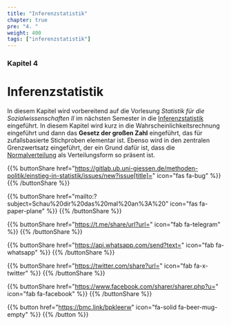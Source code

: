 ```yaml
---
title: "Inferenzstatistik"
chapter: true
pre: "4. "
weight: 400
tags: ["inferenzstatistik"]
---
```


### Kapitel  4

# Inferenzstatistik

In diesem Kapitel wird vorbereitend auf die Vorlesung *Statistik für die Sozialwissenschaften II* im nächsten Semester in die [Inferenzstatistik](../glossar/inferenzstatistik/index.html) eingeführt. In diesem Kapitel wird kurz in die Wahrscheinlichkeitsrechnung eingeführt und dann das **Gesetz der großen Zahl** eingeführt, das für zufallsbasierte Stichproben elementar ist. Ebenso wird in den zentralen Grenzwertsatz eingeführt, der ein Grund dafür ist, dass die [Normalverteilung](../glossar/normalverteilung/index.html) als Verteilungsform so präsent ist.

{{% buttonShare href="https://gitlab.ub.uni-giessen.de/methoden-politik/einstieg-in-statistik/issues/new?issue[title]=" icon="fas fa-bug" %}} {{% /buttonShare %}} 

{{% buttonShare href="mailto:?subject=Schau%20dir%20das%20mal%20an%3A%20" icon="fas fa-paper-plane" %}} {{% /buttonShare %}}

{{% buttonShare href="https://t.me/share/url?url=" icon="fab fa-telegram" %}} {{% /buttonShare %}}

{{% buttonShare href="https://api.whatsapp.com/send?text=" icon="fab fa-whatsapp" %}} {{% /buttonShare %}}

{{% buttonShare href="https://twitter.com/share?url=" icon="fab fa-x-twitter" %}} {{% /buttonShare %}}

{{% buttonShare href="https://www.facebook.com/sharer/sharer.php?u=" icon="fab fa-facebook" %}} {{% /buttonShare %}}

{{% button href="https://bmc.link/bpkleerw" icon="fa-solid fa-beer-mug-empty" %}} {{% /button %}}
